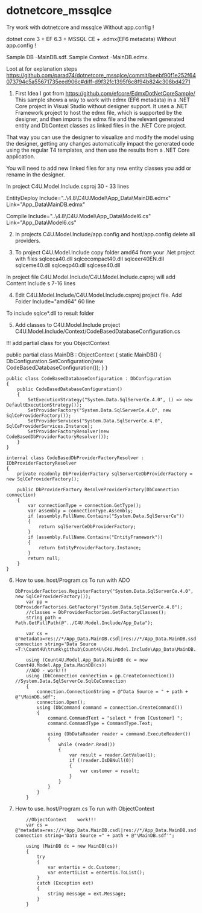 # dotnetcore_mssqlce
Try work with dotnetcore and mssqlce Without  app.config !

dotnet core 3 + EF 6.3 + MSSQL CE  + .edmx(EF6 metadata)
Without  app.config !

Sample DB -MainDB.sdf.
Sample Context -MainDB.edmx.

Loot at for explanation steps
https://github.com/parad74/dotnetcore_mssqlce/commit/beebf90f1e252f64073794c5a55671735eed906c#diff-d9f32fc1395f6c8f94b824c308bd4271

1.	First Idea I got from https://github.com/efcore/EdmxDotNetCoreSample/ 
This sample shows a way to work with edmx (EF6 metadata) in a .NET Core project in Visual Studio without designer support.
It uses a .NET Framework project to host the edmx file, which is supported by the designer, and then imports the edmx file and the relevant generated entity and DbContext classes as linked files in the .NET Core project.

That way you can use the designer to visualize and modify the model using the designer, getting any changes automatically impact the generated code using the regular T4 templates, and then use the results from a .NET Core application.

You will need to add new linked files for any new entity classes you add or rename in the designer.

In project C4U.Model.Include.csproj 30 - 33 lines

EntityDeploy Include="..\4.8\C4U.Model\App_Data\MainDB.edmx" Link="App_Data\MainDB.edmx"

Compile Include="..\4.8\C4U.Model\App_Data\Model6.cs" Link="App_Data\Model6.cs"


2.	In projects C4U.Model.Include/app.config  and host/app.config delete all providers.

3.	To project C4U.Model.Include  copy folder  amd64 from your .Net project
with files 
sqlceca40.dll
sqlcecompact40.dll
sqlceer40EN.dll
sqlceme40.dll
sqlceqp40.dll
sqlcese40.dll

In project file C4U.Model.Include/C4U.Model.Include.csproj  will add Content Include s 7-16 lines

4.	Edit C4U.Model.Include/C4U.Model.Include.csproj project file. Add Folder Include="amd64\" 60 line

To include sqlce*.dll to result folder

5.	Add classes to C4U.Model.Include  project
 C4U.Model.Include/Context/CodeBasedDatabaseConfiguration.cs 
 
 !!! add partial class for you ObjectContext
 
public partial class MainDB : ObjectContext
	{
		static MainDB()
		{
			DbConfiguration.SetConfiguration(new CodeBasedDatabaseConfiguration());
		}
	}

	public class CodeBasedDatabaseConfiguration : DbConfiguration
	{
		public CodeBasedDatabaseConfiguration()
		{
			SetExecutionStrategy("System.Data.SqlServerCe.4.0", () => new DefaultExecutionStrategy());
			SetProviderFactory("System.Data.SqlServerCe.4.0", new SqlCeProviderFactory());
			SetProviderServices("System.Data.SqlServerCe.4.0", SqlCeProviderServices.Instance);
			SetProviderFactoryResolver(new CodeBasedDbProviderFactoryResolver());
		}
	}

	internal class CodeBasedDbProviderFactoryResolver : IDbProviderFactoryResolver
	{
		private readonly DbProviderFactory sqlServerCeDbProviderFactory = new SqlCeProviderFactory();

		public DbProviderFactory ResolveProviderFactory(DbConnection connection)
		{
			var connectionType = connection.GetType();
			var assembly = connectionType.Assembly;
			if (assembly.FullName.Contains("System.Data.SqlServerCe"))
			{
				return sqlServerCeDbProviderFactory;
			}
			if (assembly.FullName.Contains("EntityFramework"))
			{
				return EntityProviderFactory.Instance;
			}
			return null;
		}
	}
  
6.	How to use. host/Program.cs  To run with ADO 

		DbProviderFactories.RegisterFactory("System.Data.SqlServerCe.4.0", new SqlCeProviderFactory());
			var pp = DbProviderFactories.GetFactory("System.Data.SqlServerCe.4.0");
			//classes = DbProviderFactories.GetFactoryClasses();
			string path = Path.GetFullPath(@"../C4U.Model.Include/App_Data");

			var cs = @"metadata=res://*/App_Data.MainDB.csdl|res://*/App_Data.MainDB.ssdl|res://*/App_Data.MainDB.msl;provider=System.Data.SqlServerCe.4.0;provider connection string='Data Source =T:\Count4U\trunk\github\Count4U\C4U.Model.Include\App_Data\MainDB.sdf'";

			using (Count4U.Model.App_Data.MainDB dc = new Count4U.Model.App_Data.MainDB(cs))
			//ADO - work!!!
			using (DbConnection connection = pp.CreateConnection())       //System.Data.SqlServerCe.SqlCeConnection
			{
				connection.ConnectionString = @"Data Source = " + path + @"\MainDB.sdf";
				connection.Open();
				using (DbCommand command = connection.CreateCommand())
				{
					command.CommandText = "select * from [Customer]	";
					command.CommandType = CommandType.Text;

					using (DbDataReader reader = command.ExecuteReader())
					{
						while (reader.Read())
						{
							var result = reader.GetValue(1);
							if (!reader.IsDBNull(0))
							{
								var customer = result;
							}
						}
					}
				}
			}

7.	How to use. host/Program.cs  To run with ObjectContext

	
			//ObjectContext	   work!!!
			var cs = @"metadata=res://*/App_Data.MainDB.csdl|res://*/App_Data.MainDB.ssdl|res://*/App_Data.MainDB.msl;provider=System.Data.SqlServerCe.4.0;provider connection string='Data Source =" + path + @"\MainDB.sdf'";

			using (MainDB dc = new MainDB(cs))
			{
				try
				{
					var entertis = dc.Customer;
					var entertiList = entertis.ToList();
				}
				catch (Exception ext)
				{
					string message = ext.Message;
				}
			}

